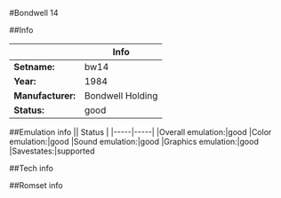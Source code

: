 #Bondwell 14

##Info

||Info|
|-----|-----|
|**Setname:**|bw14
|**Year:**|1984
|**Manufacturer:**|Bondwell Holding
|**Status:**|good

##Emulation info
|| Status |
|-----|-----|
|Overall emulation:|good
|Color emulation:|good
|Sound emulation:|good
|Graphics emulation:|good
|Savestates:|supported

##Tech info

##Romset info

<!--- START OF EDITED COMMENT DO NOT TOUCH TEXT ABOVE-->
